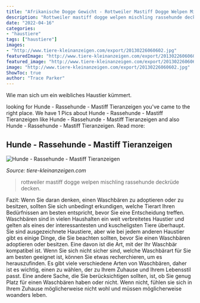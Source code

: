 ```yaml
---
title: "Afrikanische Dogge Gewicht - Rottweiler Mastiff Dogge Welpen Mischling Rassehunde Deckrüde Decken"
description: "Rottweiler mastiff dogge welpen mischling rassehunde deckrüde decken"
date: "2022-04-16"
categories:
- "haustiere"
tags: ["haustiere"]
images:
- "http://www.tiere-kleinanzeigen.com/export/20130226060602.jpg"
featuredImage: "http://www.tiere-kleinanzeigen.com/export/20130226060602.jpg"
featured_image: "http://www.tiere-kleinanzeigen.com/export/20130226060602.jpg"
image: "http://www.tiere-kleinanzeigen.com/export/20130226060602.jpg"
ShowToc: true
author: "Trace Parker"
---
```



Wie man sich um ein weibliches Haustier kümmert.

	

		
looking for Hunde - Rassehunde - Mastiff Tieranzeigen you've came to the right place. We have 1 Pics about Hunde - Rassehunde - Mastiff Tieranzeigen like Hunde - Rassehunde - Mastiff Tieranzeigen and also Hunde - Rassehunde - Mastiff Tieranzeigen. Read more:
		
    
## Hunde - Rassehunde - Mastiff Tieranzeigen

<img loading=lazy src="http://www.tiere-kleinanzeigen.com/export/20130226060602.jpg" onerror="this.onerror=null;this.src='https://tse3.mm.bing.net/th?id=OIP.CVgFbrVofhK_k6R6fMebbQHaFh&amp;pid=15.1';" alt="Hunde - Rassehunde - Mastiff Tieranzeigen">

_Source: tiere-kleinanzeigen.com_

>rottweiler mastiff dogge welpen mischling rassehunde deckrüde decken. 

	

Fazit: Wenn Sie daran denken, einen Waschbären zu adoptieren oder zu besitzen, sollten Sie sich unbedingt erkundigen, welche Tierart Ihren Bedürfnissen am besten entspricht, bevor Sie eine Entscheidung treffen.
Waschbären sind in vielen Haushalten ein weit verbreitetes Haustier und gelten als eines der interessantesten und kuscheligsten Tiere überhaupt. Sie sind ausgezeichnete Haustiere, aber wie bei jedem anderen Haustier gibt es einige Dinge, die Sie beachten sollten, bevor Sie einen Waschbären adoptieren oder besitzen. Eine davon ist die Art, mit der Ihr Waschbär kompatibel ist. Wenn Sie sich nicht sicher sind, welche Waschbärart für Sie am besten geeignet ist, können Sie etwas recherchieren, um es herauszufinden. Es gibt viele verschiedene Arten von Waschbären, daher ist es wichtig, einen zu wählen, der zu Ihrem Zuhause und Ihrem Lebensstil passt. Eine andere Sache, die Sie berücksichtigen sollten, ist, ob Sie genug Platz für einen Waschbären haben oder nicht. Wenn nicht, fühlen sie sich in Ihrem Zuhause möglicherweise nicht wohl und müssen möglicherweise woanders leben.

